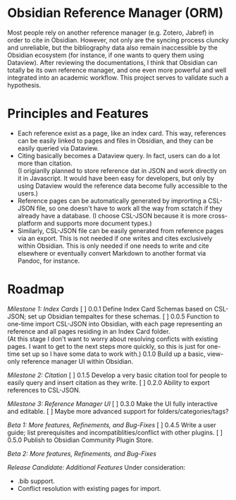 # Obsidian Reference Manager (ORM)
Most people rely on another reference manager (e.g. Zotero, Jabref) in order to cite in Obsidian. However, not only are the syncing process cluncky and unreliable, but the bibliography data also remain inaccessible by the Obsidian ecosystem (for instance, if one wants to query them using Dataview). After reviewing the documentations, I think that Obsidian can totally be its own reference manager, and one even more powerful and well integrated into an academic workflow. This project serves to validate such a hypothesis.

# Principles and Features
- Each reference exist as a page, like an index card. This way, references can be easily linked to pages and files in Obsidian, and they can be easily queried via Dataview.
- Citing basically becomes a Dataview query. In fact, users can do a lot more than citation.  
  (I origianlly planned to store reference dat in JSON and work directly on it in Javascript. It would have been easy for developers, but only by using Dataview would the reference data become fully accessible to the users.)
- Reference pages can be automatically generated by improrting a CSL-JSON file, so one doesn't have to work all the way from sctatch if they already have a database.
  (I choose CSL-JSON because it is more cross-platform and supports more document types.)
- Similarly, CSL-JSON file can be easily generated from reference pages via an export. This is not needed if one writes and cites exclusively within Obsidian. This is only needed if one needs to write and cite elsewhere or eventually convert Markdown to another format via Pandoc, for instance.

# Roadmap
*Milestone 1: Index Cards*
[ ] 0.0.1 Define Index Card Schemas based on CSL-JSON; set up Obsidian tempaltes for these schemas.
[ ] 0.0.5 Function to one-time import CSL-JSON into Obsidian, with each page representing an reference and all pages residing in an Index Card folder.  
  (At this stage I don't want to worry about resolving conficts with existing pages. I want to get to the next steps more quickly, so this is just for one-time set up so I have some data to work with.)
0.1.0 Build up a basic, view-only reference manager UI within Obsidian.

*Milestone 2: Citation*
[ ] 0.1.5 Develop a very basic citation tool for people to easily query and insert citation as they write.
[ ] 0.2.0 Ability to export references to CSL-JSON.

*Milestone 3: Reference Manager UI*
[ ] 0.3.0 Make the UI fully interactive and editable.
[ ] Maybe more advanced support for folders/categories/tags?

*Beta 1: More features, Refinements, and Bug-Fixes*
[ ] 0.4.5 Write a user guide; list prerequisites and incompatiblities/conflict with other plugins.
[ ] 0.5.0 Publish to Obsidian Community Plugin Store.

*Beta 2: More features, Refinements, and Bug-Fixes*

*Release Candidate: Additional Features*
Under consideration:
- .bib support.
- Conflict resolution with existing pages for import.
